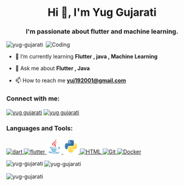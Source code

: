 <!--![MasterHead](https://img.freepik.com/free-vector/programming-code-icon-made-with-binary-code-coding-hacker-matrix-background-with-digits-1-0_127544-1141.jpg?w=1060)-->
<h1 align="center">Hi 👋, I'm Yug Gujarati</h1>
<h3 align="center">I'm passionate about flutter and machine learning.</h3>
<img align="right" alt="Coding" width="400" src="https://i.pinimg.com/originals/50/83/e0/5083e0a2a7dcaae07c142e8b87036a27.gif">

<p align="left"> <img src="https://komarev.com/ghpvc/?username=yug-gujarati&label=Profile%20views&color=0e75b6&style=flat" alt="yug-gujarati" /> </p>



- 🌱 I’m currently learning **Flutter , java , Machine Learning**

- 💬 Ask me about **Flutter , Java**

- 📫 How to reach me **yuj192001@gmail.com**

<h3 align="left">Connect with me:</h3>
<p align="left">
<a href="https://twitter.com/yug gujarati" target="blank"><img align="center" src="https://raw.githubusercontent.com/rahuldkjain/github-profile-readme-generator/master/src/images/icons/Social/twitter.svg" alt="yug gujarati" height="30" width="40" /></a>
<a href="https://linkedin.com/in/yug gujarati" target="blank"><img align="center" src="https://raw.githubusercontent.com/rahuldkjain/github-profile-readme-generator/master/src/images/icons/Social/linked-in-alt.svg" alt="yug gujarati" height="30" width="40" /></a>
</p>

<h3 align="left">Languages and Tools:</h3>
<p align="left"> <a href="https://dart.dev" target="_blank" rel="noreferrer"> 
<img src="https://www.vectorlogo.zone/logos/dartlang/dartlang-icon.svg" alt="dart" width="40" height="40"/> </a> 
<a href="https://flutter.dev" target="_blank" rel="noreferrer"> 
<img src="https://www.vectorlogo.zone/logos/flutterio/flutterio-icon.svg" alt="flutter" width="40" height="40"/> </a> <a href="https://www.java.com" target="_blank"rel="noreferrer"> 
<img src="https://raw.githubusercontent.com/devicons/devicon/master/icons/java/java-original.svg" alt="java" width="40" height="40"/> </a> 
<a href="https://www.python.org" target="_blank" rel="noreferrer"> 
<img src="https://raw.githubusercontent.com/devicons/devicon/master/icons/python/python-original.svg" alt="python" width="40" height="40"/> </a> <a href="https://en.wikipedia.org/wiki/HTML5" target="_blank" rel="noreferrer"> 
<img src="https://upload.wikimedia.org/wikipedia/commons/6/61/HTML5_logo_and_wordmark.svg" alt="HTML" width="40" height="40"/> </a>
<a href="https://git-scm.com/" target="_blank" rel="noreferrer"> 
<img src="https://encrypted-tbn0.gstatic.com/images?q=tbn:ANd9GcQvXcJmHtGCqFL7Jihb2EMx1f8aTajG5f5wlH1dk0kNf9Tj5VHSV5BJKQONGih6zO0Ea6M&usqp=CAU" alt="Git" width="50" height="40"/> </a>
<a href="https://www.docker.com/" target="_blank" rel="noreferrer"> 
<img src="https://encrypted-tbn0.gstatic.com/images?q=tbn:ANd9GcToC_fS1xO15THYT8LnKFDePCNjq2bSqaRh_t9xJJ7WezFyE_Ug9BNCllpVYl8f77xTKYk&usqp=CAU" alt="Docker" width="40" height="40"/> </a> </p>


<p><img align="left" src="https://github-readme-stats.vercel.app/api/top-langs?username=yug-gujarati&show_icons=true&locale=en&layout=compact" alt="yug-gujarati" /></p>

<p>&nbsp;<img align="center" src="https://github-readme-stats.vercel.app/api?username=yug-gujarati&show_icons=true&locale=en" alt="yug-gujarati" /></p>

<p><img align="center" src="https://github-readme-streak-stats.herokuapp.com/?user=yug-gujarati&" alt="yug-gujarati" /></p>
